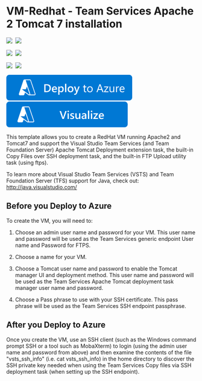 # VM-Redhat - Team Services Apache 2 Tomcat 7 installation

<IMG SRC="https://azurequickstartsservice.blob.core.windows.net/badges/vsts-tomcat-redhat-vm/PublicLastTestDate.svg" />&nbsp;
<IMG SRC="https://azurequickstartsservice.blob.core.windows.net/badges/vsts-tomcat-redhat-vm/PublicDeployment.svg" />&nbsp;

<IMG SRC="https://azurequickstartsservice.blob.core.windows.net/badges/vsts-tomcat-redhat-vm/FairfaxLastTestDate.svg" />&nbsp;
<IMG SRC="https://azurequickstartsservice.blob.core.windows.net/badges/vsts-tomcat-redhat-vm/FairfaxDeployment.svg" />&nbsp;

<IMG SRC="https://azurequickstartsservice.blob.core.windows.net/badges/vsts-tomcat-redhat-vm/BestPracticeResult.svg" />&nbsp;
<IMG SRC="https://azurequickstartsservice.blob.core.windows.net/badges/vsts-tomcat-redhat-vm/CredScanResult.svg" />&nbsp;

<a href="https://portal.azure.com/#create/Microsoft.Template/uri/https%3A%2F%2Fraw.githubusercontent.com%2Fazure%2Fazure-quickstart-templates%2Fmaster%2Fvsts-tomcat-redhat-vm%2Fazuredeploy.json" target="_blank">
    <img src="https://raw.githubusercontent.com/Azure/azure-quickstart-templates/master/1-CONTRIBUTION-GUIDE/images/deploytoazure.svg"/>
</a>
<a href="http://armviz.io/#/?load=https%3A%2F%2Fraw.githubusercontent.com%2Fazure%2Fazure-quickstart-templates%2Fmaster%2Fvsts-tomcat-redhat-vm%2Fazuredeploy.json" target="_blank">
    <img src="https://raw.githubusercontent.com/Azure/azure-quickstart-templates/master/1-CONTRIBUTION-GUIDE/images/visualizebutton.svg"/>
</a>

This template allows you to create a RedHat VM running Apache2 and Tomcat7 and support the Visual Studio Team Services (and Team Foundation Server)
Apache Tomcat Deployment extension task, the built-in Copy Files over SSH deployment task, and the built-in FTP Upload utility task (using ftps).

To learn more about Visual Studio Team Services (VSTS) and Team Foundation Server (TFS) support for Java, check out:
http://java.visualstudio.com/


## Before you Deploy to Azure

To create the VM, you will need to:

1. Choose an admin user name and password for your VM.  This user name and password will be used as the Team Services generic endpoint User name and Password for FTPS.

2. Choose a name for your VM. 

3. Choose a Tomcat user name and password to enable the Tomcat manager UI and deployment method.  This user name and password will be used as the Team Services Apache Tomcat deployment task manager user name and password.

4. Choose a Pass phrase to use with your SSH certificate.  This pass phrase will be used as the Team Services SSH endpoint passphrase.

## After you Deploy to Azure

Once you create the VM, use an SSH client (such as the Windows command prompt SSH or a tool such as MobaXterm) to login (using the admin user name and password from above) and then examine the contents of the file 
"vsts_ssh_info" (i.e. cat vsts_ssh_info)  in the home directory to discover the SSH private key needed when using the Team Services Copy files via SSH deployment task (when setting up the SSH endpoint).



